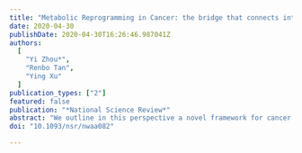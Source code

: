 ```yaml
---
title: "Metabolic Reprogramming in Cancer: the bridge that connects intracellular stresses and cancer behaviors"
date: 2020-04-30
publishDate: 2020-04-30T16:26:46.987041Z
authors:
  [
    "Yi Zhou*",
    "Renbo Tan",
    "Ying Xu"
  ]
publication_types: ["2"]
featured: false
publication: "*National Science Review*"
abstract: "We outline in this perspective a novel framework for cancer study from the angle of stress-induced metabolic reprogramming. The driving question is: what may dictate the same or highly similar evolutionary trajectory across different cancers, consisting of cell proliferation, drug resistance, migration and metastasis? We have observed that cancer and cancer-forming cells are under a persistent intracellular alkaline stress, due to chronic inflammation and local iron overload. A wide range of reprogrammed metabolisms (RMs) are induced to keep the intracellular pH within a livable range for survival. Different from the normal metabolisms that have been optimized over millions of years of evolution, some RMs may generate products that are difficult to remove; hence the host cells must find novel ways to rid of them in a sustained and timely manner to keep the life-saving RMs going. We discuss how such adaptive measures may lead to a variety of cancerous behaviors; and propose an RM-based model as a new framework for studying cancer."
doi: "10.1093/nsr/nwaa082"

---
```

